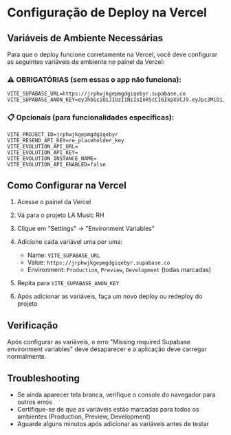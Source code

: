 # Configuração de Deploy na Vercel

## Variáveis de Ambiente Necessárias

Para que o deploy funcione corretamente na Vercel, você deve configurar as seguintes variáveis de ambiente no painel da Vercel:

### ⚠️ OBRIGATÓRIAS (sem essas o app não funciona):

```
VITE_SUPABASE_URL=https://jrphwjkgepmgdgiqebyr.supabase.co
VITE_SUPABASE_ANON_KEY=eyJhbGciOiJIUzI1NiIsInR5cCI6IkpXVCJ9.eyJpc3MiOiJzdXBhYmFzZSIsInJlZiI6ImpycGh3amtnZXBtZ2RnaXFlYnlyIiwicm9sZSI6ImFub24iLCJpYXQiOjE3NTgyMzE0NDAsImV4cCI6MjA3MzgwNzQ0MH0.KPahOWtolr8wSQc81D0dl23t3lNvS6RpSt_eQFa2SRs
```

### 📋 Opcionais (para funcionalidades específicas):

```
VITE_PROJECT_ID=jrphwjkgepmgdgiqebyr
VITE_RESEND_API_KEY=re_placeholder_key
VITE_EVOLUTION_API_URL=
VITE_EVOLUTION_API_KEY=
VITE_EVOLUTION_INSTANCE_NAME=
VITE_EVOLUTION_API_ENABLED=false
```

## Como Configurar na Vercel

1. Acesse o painel da Vercel
2. Vá para o projeto LA Music RH
3. Clique em "Settings" → "Environment Variables"
4. Adicione cada variável uma por uma:
   - Name: `VITE_SUPABASE_URL`
   - Value: `https://jrphwjkgepmgdgiqebyr.supabase.co`
   - Environment: `Production`, `Preview`, `Development` (todas marcadas)

5. Repita para `VITE_SUPABASE_ANON_KEY`

6. Após adicionar as variáveis, faça um novo deploy ou redeploy do projeto

## Verificação

Após configurar as variáveis, o erro "Missing required Supabase environment variables" deve desaparecer e a aplicação deve carregar normalmente.

## Troubleshooting

- Se ainda aparecer tela branca, verifique o console do navegador para outros erros
- Certifique-se de que as variáveis estão marcadas para todos os ambientes (Production, Preview, Development)
- Aguarde alguns minutos após adicionar as variáveis antes de testar
